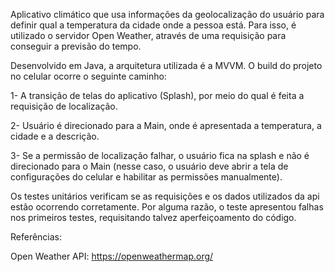 Aplicativo climático que usa informações da geolocalização do usuário para definir qual a temperatura da cidade onde a pessoa está. Para isso, é utilizado o servidor Open Weather, através de uma requisição para conseguir a previsão do tempo. 

Desenvolvido em Java, a arquitetura utilizada é a MVVM. O build do projeto no celular ocorre o seguinte caminho: 

1-	A transição de telas do aplicativo (Splash), por meio do qual é feita a requisição de localização.

2-	Usuário é direcionado para a Main, onde é apresentada a temperatura, a cidade e a descrição.

3- Se a permissão de localização falhar, o usuário fica na splash e não é direcionado para o Main (nesse caso, o usuário deve abrir a tela de configurações do celular e habilitar as permissões manualmente).

Os testes unitários verificam se as requisições e os dados utilizados da api estão ocorrendo corretamente. Por alguma razão, o teste apresentou falhas nos primeiros testes, requisitando talvez aperfeiçoamento do código.

Referências:

Open Weather API: https://openweathermap.org/
